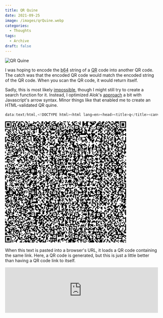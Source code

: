 ```yaml
---
title: QR Quine
date: 2021-09-25
image: /images/qrQuine.webp
categories:
  - Thoughts
tags:
  - Archive
draft: false
---
```


![QR Quine](/images/qrQuine.webp)

I was hoping to encode the <abbr title="Base 64">b64</abbr> string of a <abbr title="Quick Response">QR</abbr> code into another QR code. The catch was that the encoded QR code would match the encoded string of the QR code. When you scan the QR code, it would return itself.

Sadly, this is most likely [impossible](https://stackoverflow.com/q/5536323), though I might still try to create a search function for it. Instead, I optimized Alok's [approach](https://www.quaxio.com/qrquine) a bit with Javascript's arrow syntax. Minor things like that enabled me to create an HTML-validated QR quine.

```javascript
data:text/html,<!DOCTYPE html><html lang=en><head><title>q</title><canvas id=C><script>P=(r,c,v)=>{I[A*r+c]=v;return!(v&&C.getContext('2d').fillRect(c*3,r*3,3,3))};S=(i,j)=>{for(r=O;r<8;r++)for(c=O;c<8;c++)j+c>O&&j+c<A&&P(i+r,j+c,0<r&&(r<7&&!(c%6))||((c+1)%8&&!(r%6)||1<r&&(r<5&&(1<c&&c<5))))};N=(a,b)=>{if(a[L]<b[L])return a;o=a[0]/b[0];for(i=0;i<b[L];a[i++]^=z){m=b[i];n=o;for(z=0;m;n>255&&(n^=285))m&1&&(z^=n),n<<=1,m>>=1}a.shift();return N(a,b)};C.height=C.width=(A=133)*3;I=[];X=O=-1;L='length';S(0,0);S(A-7,0);S(i=0,A-7);for(B=[6,30,54,78,102,126];i<6;i++)for(j=0;j<6;j++)if(!I[A*B[i]+B[j]])for(r=-2;r<3;r++)for(c=-2;c<3;c++)P(B[i]+r,B[j]+c,r&&!(r%2)||c&&!(c%2)||!r&&!c);for(i=8;i<A-8;P(6,i++,j))j=!(i%2),P(i,6,j);for(i=0;i<15;i++)j=29427>>i&1,i<6&&P(i,8,j)||i<8&&P(i+1,8,j)||P(118+i,8,j),i<8&&P(8,A-i-1,j)||i<9&&P(8,15-i,j)||P(8,14-i,j);P(A-8,8,1);for(i=0;i<18;P(i%3+A-11,i++/3|0,k))k=119615>>i&1,P(i/3|0,i%3+A-11,k);for(D=[4,i=0,6,0,6];i<1542;D=D.concat([j>>4,j&15]))j=unescape(location.href).charCodeAt(i++);D.push(r=0);for(E=3262;D[L]<E;D=D.concat([1,1]))D=D.concat([14,12]);F=[];for(Z=k=r=0;r<14;r++){i=116+(r>6);l=[];for(j=0;j<i;F[r+j*14-(j>115?7:0)]=l[j++])l[j]=(D[k++]<<4)|D[k++];l=l.concat(new Array(30));for(j=0;j<30;j++)F[r+j*14+1631]=N(l,[1,212,246,77,73,195,192,75,98,5,70,103,177,22,217,138,51,181,246,72,25,18,46,228,74,216,195,11,106,130,150])[j]}Y=7;for(x=i=A-1;i>0;i-=2){for(i==6&&i--;x>O&&x<A;x+=X)for(j=0;j<2;j++)if(I[A*x+i-j]==B[9])k=Z<F[L]&&F[Z]>>Y&1,P(x,i-j,x%2?k:!k),--Y<0&&(Z++,Y=7);x-=X;X=-X}</script></canvas>
```

![JavaScript QR Quine](/images/qrJsQuine.webp)

When this text is pasted into a browser's URL, it loads a QR code containing the same link. Here, a QR code is generated, but this is just a little better than having a QR code link to itself.

<iframe class="web" width="100%" frameborder="0" src="https://replit.com/@splch/qr-quine?lite=1"></iframe>
